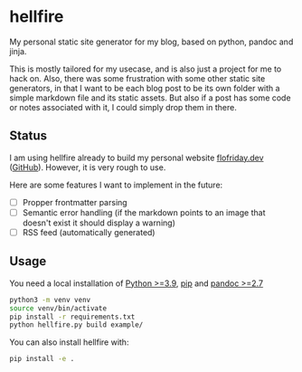# hellfire

My personal static site generator for my blog,
based on python, pandoc and jinja.

This is mostly tailored for my usecase, and is also just a project for me to
hack on. Also, there was some frustration with some other static site
generators, in that I want to be each blog post to be its own folder with a
simple markdown file and its static assets. But also if a post has some code
or notes associated with it, I could simply drop them in there.

## Status

I am using hellfire already to build my personal website
[flofriday.dev](https://flofriday.dev)
([GitHub](https://github.com/flofriday/blog)). However, it is very rough to use.

Here are some features I want to implement in the future:

- [ ] Propper frontmatter parsing
- [ ] Semantic error handling
      (if the markdown points to an image that doesn't exist it should display a warning)
- [ ] RSS feed (automatically generated)

## Usage

You need a local installation of [Python >=3.9](https://www.python.org/),
[pip](https://pip.pypa.io/en/stable/installation/) and
[pandoc >=2.7](https://pandoc.org)

```bash
python3 -m venv venv
source venv/bin/activate
pip install -r requirements.txt
python hellfire.py build example/
```

You can also install hellfire with:

```bash
pip install -e .
```
